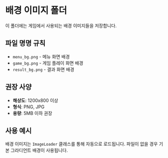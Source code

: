 # 배경 이미지 폴더

이 폴더에는 게임에서 사용되는 배경 이미지들을 저장합니다.

## 파일 명명 규칙

- `menu_bg.png` - 메뉴 화면 배경
- `game_bg.png` - 게임 플레이 화면 배경
- `result_bg.png` - 결과 화면 배경

## 권장 사양

- **해상도**: 1200x800 이상
- **형식**: PNG, JPG
- **용량**: 5MB 이하 권장

## 사용 예시

배경 이미지는 `ImageLoader` 클래스를 통해 자동으로 로드됩니다.
파일이 없을 경우 기본 그라디언트 배경이 사용됩니다.
